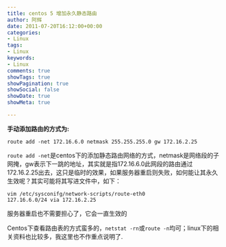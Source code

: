 ```yaml
---
title: centos 5 增加永久静态路由
author: 阿辉
date: 2011-07-20T16:12:00+00:00
categories:
- Linux
tags:
- Linux
keywords:
- Linux
comments: true
showTags: true
showPagination: true
showSocial: false
showDate: true
showMeta: true

---
```

**手动添加路由的方式为:**
```
route add -net 172.16.6.0 netmask 255.255.255.0 gw 172.16.2.25
```
`route add -net`是centos下的添加静态路由网络的方式，netmask是网络段的子网掩，gw表示下一跳的地址，其实就是指172.16.6.0此网段的路由通过172.16.2.25出去，这只是临时的效果，如果服务器重启则失败，如何能让其永久生效呢？其实可能将其写进文件中，如下：
```
vim /etc/sysconifg/network-scripts/route-eth0  
127.16.6.0/24 via 172.16.2.25
```
服务器重启也不需要担心了，它会一直生效的
<!--more-->
Centos下查看路由表的方式蛮多的，`netstat -rn`或`route -n`均可；linux下的相关资料也比较多，我这里也不作重点说明了.